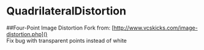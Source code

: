 # QuadrilateralDistortion
##Four-Point Image Distortion
Fork from: [http://www.vcskicks.com/image-distortion.php]() 
<br/>
Fix bug with transparent points instead of white
